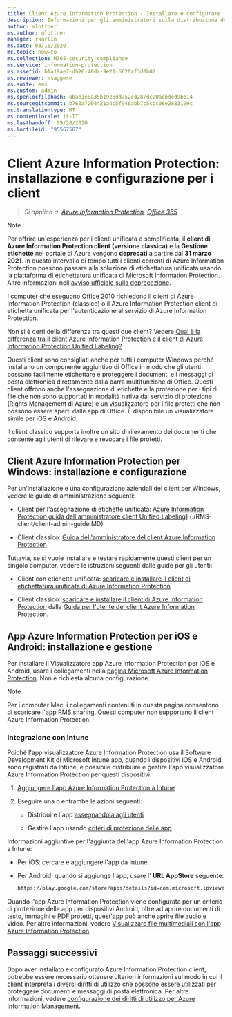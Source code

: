 ```yaml
---
title: Client Azure Information Protection - Installare e configurare
description: Informazioni per gli amministratori sulla distribuzione dei client di Azure Information Protection su computer e dispositivi mobili Windows.
author: mlottner
ms.author: mlottner
manager: rkarlin
ms.date: 03/16/2020
ms.topic: how-to
ms.collection: M365-security-compliance
ms.service: information-protection
ms.assetid: b1a19ae7-db26-40da-9e21-6620af3d0b02
ms.reviewer: esaggese
ms.suite: ems
ms.custom: admin
ms.openlocfilehash: abab1e8a35b1928dd752cd287dc20aebded9bb14
ms.sourcegitcommit: b763a7204421a4c5f946abb7c5cbc06e2883199c
ms.translationtype: MT
ms.contentlocale: it-IT
ms.lasthandoff: 09/28/2020
ms.locfileid: "95567567"
---
```

# <a name="azure-information-protection-client-installation-and-configuration-for-clients"></a>Client Azure Information Protection: installazione e configurazione per i client

>*Si applica a: [Azure Information Protection](https://azure.microsoft.com/pricing/details/information-protection), [Office 365](https://download.microsoft.com/download/E/C/F/ECF42E71-4EC0-48FF-AA00-577AC14D5B5C/Azure_Information_Protection_licensing_datasheet_EN-US.pdf)*

>[!NOTE]
> Per offrire un'esperienza per i clienti unificata e semplificata, il **client di Azure Information Protection client (versione classica)** e la **Gestione etichette** nel portale di Azure vengono **deprecati** a partire dal **31 marzo 2021**. In questo intervallo di tempo tutti i clienti correnti di Azure Information Protection possono passare alla soluzione di etichettatura unificata usando la piattaforma di etichettatura unificata di Microsoft Information Protection. Altre informazioni nell'[avviso ufficiale sulla deprecazione](https://aka.ms/aipclassicsunset).

I computer che eseguono Office 2010 richiedono il client di Azure Information Protection (classico) o il Azure Information Protection client di etichetta unificata per l'autenticazione al servizio di Azure Information Protection.

Non si è certi della differenza tra questi due client?  Vedere [Qual è la differenza tra il client Azure Information Protection e il client di Azure Information Protection Unified Labeling?](faqs.md#whats-the-difference-between-azure-information-protection-and-microsoft-information-protection)

Questi client sono consigliati anche per tutti i computer Windows perché installano un componente aggiuntivo di Office in modo che gli utenti possano facilmente etichettare e proteggere i documenti e i messaggi di posta elettronica direttamente dalla barra multifunzione di Office. Questi client offrono anche l'assegnazione di etichette e la protezione per i tipi di file che non sono supportati in modalità nativa dal servizio di protezione (Rights Management di Azure) e un visualizzatore per i file protetti che non possono essere aperti dalle app di Office. È disponibile un visualizzatore simile per iOS e Android.

Il client classico supporta inoltre un sito di rilevamento dei documenti che consente agli utenti di rilevare e revocare i file protetti.

## <a name="the-azure-information-protection-client-for-windows-installation-and-configuration"></a>Client Azure Information Protection per Windows: installazione e configurazione

Per un'installazione e una configurazione aziendali del client per Windows, vedere le guide di amministrazione seguenti:

- Client per l'assegnazione di etichette unificata: [Azure Information Protection guida dell'amministratore client Unified Labeling](./rms-client/clientv2-admin-guide.md)] (./RMS-client/client-admin-guide.MD)

- Client classico: [Guida dell'amministratore del client Azure Information Protection](./rms-client/client-admin-guide.md)

Tuttavia, se si vuole installare e testare rapidamente questi client per un singolo computer, vedere le istruzioni seguenti dalle guide per gli utenti:

- Client con etichetta unificata: [scaricare e installare il client di etichettatura unificata di Azure Information Protection](./rms-client/install-unifiedlabelingclient-app.md)

- Client classico: [scaricare e installare il client di Azure Information Protection](./rms-client/install-client-app.md) dalla [Guida per l'utente del client Azure Information Protection](./rms-client/client-user-guide.md).

## <a name="the-azure-information-protection-app-for-ios-and-android-installation-and-management"></a>App Azure Information Protection per iOS e Android: installazione e gestione

Per installare il Visualizzatore app Azure Information Protection per iOS e Android, usare i collegamenti nella [pagina Microsoft Azure Information Protection](https://go.microsoft.com/fwlink/?LinkId=303970). Non è richiesta alcuna configurazione.

> [!NOTE]
> Per i computer Mac, i collegamenti contenuti in questa pagina consentono di scaricare l'app RMS sharing. Questi computer non supportano il client Azure Information Protection.

### <a name="integration-with-intune"></a>Integrazione con Intune

Poiché l'app visualizzatore Azure Information Protection usa il Software Development Kit di Microsoft Intune app, quando i dispositivi iOS e Android sono registrati da Intune, è possibile distribuire e gestire l'app visualizzatore Azure Information Protection per questi dispositivi:

1. [Aggiungere l'app Azure Information Protection a Intune](/intune/apps/apps-add)

2. Eseguire una o entrambe le azioni seguenti:

    - Distribuire l'app [assegnandola agli utenti](/intune/apps/apps-deploy)

    - Gestire l'app usando [criteri di protezione delle app](/intune/apps/app-protection-policies)

Informazioni aggiuntive per l'aggiunta dell'app Azure Information Protection a Intune:

- Per iOS: cercare e aggiungere l'app da Intune.

- Per Android: quando si aggiunge l'app, usare l' **URL AppStore** seguente:

    ```md
    https://play.google.com/store/apps/details?id=com.microsoft.ipviewer
    ```

Quando l'app Azure Information Protection viene configurata per un criterio di protezione delle app per dispositivi Android, oltre ad aprire documenti di testo, immagini e PDF protetti, quest'app può anche aprire file audio e video. Per altre informazioni, vedere [Visualizzare file multimediali con l'app Azure Information Protection](/intune/fundamentals/end-user-mam-apps-android#view-media-files-with-the-azure-information-protection-app).

## <a name="next-steps"></a>Passaggi successivi

Dopo aver installato e configurato Azure Information Protection client, potrebbe essere necessario ottenere ulteriori informazioni sul modo in cui il client interpreta i diversi diritti di utilizzo che possono essere utilizzati per proteggere documenti e messaggi di posta elettronica. Per altre informazioni, vedere [configurazione dei diritti di utilizzo per Azure Information Management](configure-usage-rights.md).
